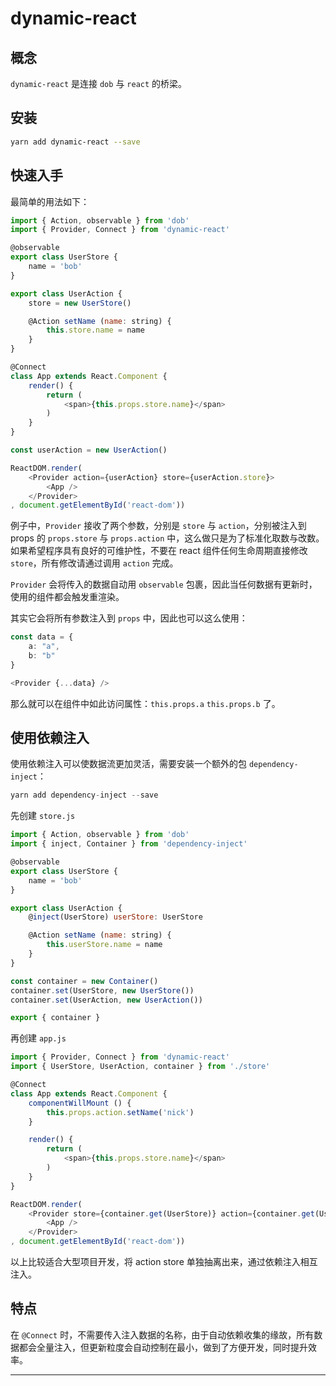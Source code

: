 # dynamic-react

## 概念
 
`dynamic-react` 是连接 `dob` 与 `react` 的桥梁。

## 安装

```bash
yarn add dynamic-react --save
```

## 快速入手
 
最简单的用法如下：
 
```javascript
import { Action, observable } from 'dob'
import { Provider, Connect } from 'dynamic-react'

@observable
export class UserStore {
    name = 'bob'
}

export class UserAction {
    store = new UserStore()

    @Action setName (name: string) {
        this.store.name = name
    }
}

@Connect
class App extends React.Component {
    render() {
        return (
            <span>{this.props.store.name}</span>
        )
    }
}

const userAction = new UserAction()

ReactDOM.render(
    <Provider action={userAction} store={userAction.store}>
        <App />
    </Provider>
, document.getElementById('react-dom'))
```
 
例子中，`Provider` 接收了两个参数，分别是 `store` 与 `action`，分别被注入到 props 的 `props.store` 与 `props.action` 中，这么做只是为了标准化取数与改数。如果希望程序具有良好的可维护性，不要在 react 组件任何生命周期直接修改 `store`，所有修改请通过调用 `action` 完成。

`Provider` 会将传入的数据自动用 `observable` 包裹，因此当任何数据有更新时，使用的组件都会触发重渲染。

其实它会将所有参数注入到 `props` 中，因此也可以这么使用：

```typescript
const data = {
    a: "a",
    b: "b"
}

<Provider {...data} />
```

那么就可以在组件中如此访问属性：`this.props.a` `this.props.b` 了。
 
## 使用依赖注入

使用依赖注入可以使数据流更加灵活，需要安装一个额外的包 `dependency-inject`：
 
```javascript
yarn add dependency-inject --save
```
 
先创建 `store.js`
 
```javascript
import { Action, observable } from 'dob'
import { inject, Container } from 'dependency-inject'

@observable
export class UserStore {
    name = 'bob'
}

export class UserAction {
    @inject(UserStore) userStore: UserStore

    @Action setName (name: string) {
        this.userStore.name = name
    }
}

const container = new Container()
container.set(UserStore, new UserStore())
container.set(UserAction, new UserAction())

export { container }
```

再创建 `app.js`

```javascript
import { Provider, Connect } from 'dynamic-react'
import { UserStore, UserAction, container } from './store'

@Connect
class App extends React.Component {
    componentWillMount () {
        this.props.action.setName('nick')
    }

    render() {
        return (
            <span>{this.props.store.name}</span>
        )
    }
}

ReactDOM.render(
    <Provider store={container.get(UserStore)} action={container.get(UserAction)}>
        <App />
    </Provider>
, document.getElementById('react-dom'))
```

以上比较适合大型项目开发，将 action store 单独抽离出来，通过依赖注入相互注入。

## 特点

在 `@Connect` 时，不需要传入注入数据的名称，由于自动依赖收集的缘故，所有数据都会全量注入，但更新粒度会自动控制在最小，做到了方便开发，同时提升效率。

---
